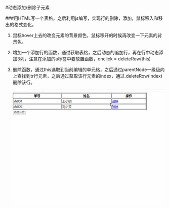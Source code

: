#动态添加/删除子元素

###用HTML写一个表格，之后利用js编写，实现行的删除，添加，鼠标移入和移出的格式变化。


1. 鼠标hover上去的改变元素的背景颜色，鼠标移开的时候再改变一下元素的背景色。

2. 增加一个添加行的函数，通过获取表格，之后动态的追加行，再在行中动态添加3列，注意在添加的a标签中要放置函数，onclick = deleteRow(this)

3. 删除函数，通过this选取到当前编辑的单元格，之后通过parentNode一级级向上查找到tr行元素，之后通过获取该行元素的index，通过.deleteRow(index)删除该行。

   ![table](table.gif)

